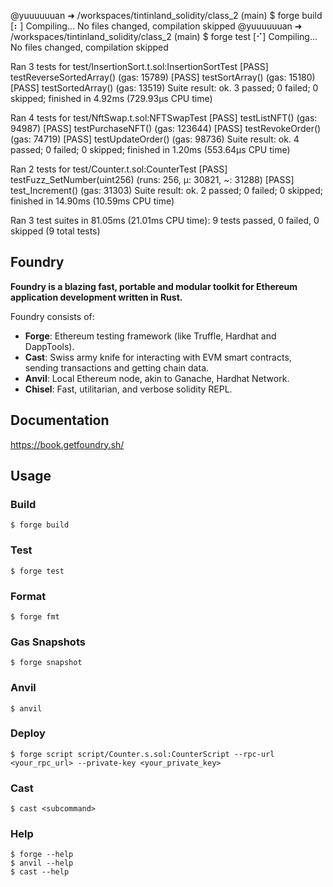 @yuuuuuuan ➜ /workspaces/tintinland_solidity/class_2 (main) $ forge build
[⠆] Compiling...
No files changed, compilation skipped
@yuuuuuuan ➜ /workspaces/tintinland_solidity/class_2 (main) $ forge test
[⠊] Compiling...
No files changed, compilation skipped

Ran 3 tests for test/InsertionSort.t.sol:InsertionSortTest
[PASS] testReverseSortedArray() (gas: 15789)
[PASS] testSortArray() (gas: 15180)
[PASS] testSortedArray() (gas: 13519)
Suite result: ok. 3 passed; 0 failed; 0 skipped; finished in 4.92ms (729.93µs CPU time)

Ran 4 tests for test/NftSwap.t.sol:NFTSwapTest
[PASS] testListNFT() (gas: 94987)
[PASS] testPurchaseNFT() (gas: 123644)
[PASS] testRevokeOrder() (gas: 74719)
[PASS] testUpdateOrder() (gas: 98736)
Suite result: ok. 4 passed; 0 failed; 0 skipped; finished in 1.20ms (553.64µs CPU time)

Ran 2 tests for test/Counter.t.sol:CounterTest
[PASS] testFuzz_SetNumber(uint256) (runs: 256, μ: 30821, ~: 31288)
[PASS] test_Increment() (gas: 31303)
Suite result: ok. 2 passed; 0 failed; 0 skipped; finished in 14.90ms (10.59ms CPU time)

Ran 3 test suites in 81.05ms (21.01ms CPU time): 9 tests passed, 0 failed, 0 skipped (9 total tests)

## Foundry

**Foundry is a blazing fast, portable and modular toolkit for Ethereum application development written in Rust.**

Foundry consists of:

-   **Forge**: Ethereum testing framework (like Truffle, Hardhat and DappTools).
-   **Cast**: Swiss army knife for interacting with EVM smart contracts, sending transactions and getting chain data.
-   **Anvil**: Local Ethereum node, akin to Ganache, Hardhat Network.
-   **Chisel**: Fast, utilitarian, and verbose solidity REPL.

## Documentation

https://book.getfoundry.sh/

## Usage

### Build

```shell
$ forge build
```

### Test

```shell
$ forge test
```

### Format

```shell
$ forge fmt
```

### Gas Snapshots

```shell
$ forge snapshot
```

### Anvil

```shell
$ anvil
```

### Deploy

```shell
$ forge script script/Counter.s.sol:CounterScript --rpc-url <your_rpc_url> --private-key <your_private_key>
```

### Cast

```shell
$ cast <subcommand>
```

### Help

```shell
$ forge --help
$ anvil --help
$ cast --help
```
